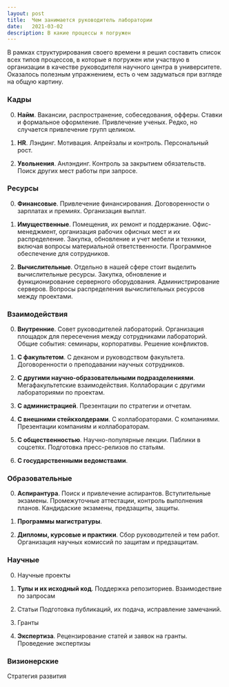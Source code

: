```yaml
---
layout: post
title:  Чем занимается руководитель лаборатории
date:   2021-03-02
description: В какие процессы я погружен
---
```


В рамках структурирования своего времени я решил составить список всех типов процессов, 
в которые я погружен или участвую в организации в качестве руководителя научного центра в университете.
Оказалось полезным упражнением, есть о чем задуматься при взгляде на общую картину.

### Кадры

0. **Найм**. Вакансии, распространение, собеседования, офферы.
Ставки и формальное оформление.
Привлечение ученых. Редко, но случается привлечение групп целиком.

0. **HR**. Лэндинг. Мотивация. Апрейзалы и контроль. Персональный рост. 

0. **Увольнения**. Анлэндинг. Контроль за закрытием обязательств. 
Поиск других мест работы при запросе.

### Ресурсы

0. **Финансовые**. Привлечение финансирования. Договоренности о зарплатах и премиях. Организация выплат.

0. **Имущественные**. Помещения, их ремонт и поддержание. 
Офис-менеджмент, организация рабочих офисных мест и их распределение. 
Закупка, обновление и учет мебели и техники, включая вопросы материальной ответственности.
Программное обеспечение для сотрудников.

0. **Вычислительные**. Отдельно в нашей сфере стоит выделить вычислительные ресурсы.
Закупка, обновление и функционирование серверного оборудования.
Администрирование серверов. Вопросы распределения вычислительных ресурсов между проектами.

### Взаимодействия

0. **Внутренние**. Совет руководителей лабораторий. 
Организация площадок для пересечения между сотрудниками лабораторий. 
Общие события: семинары, корпоративы.
Решение конфликтов.

0. **С факультетом**. 
С деканом и руководством факультета. 
Договоренности о преподавании научных сотрудников.

0. **С другими научно-образовательными подразделениями**. 
Мегафакультетские взаимодействия.
Коллаборации с другими лабораториями по проектам.

0. **С администрацией**.
Презентации по стратегии и отчетам.

0. **С внешними стейкхолдерами**. 
С коллабораторами. С компаниями. 
Презентации компаниям и коллабораторам.

0. **С общественностью**.
Научно-популярные лекции. 
Паблики в соцсетях.
Подготовка пресс-релизов по статьям.

0. **С государственными ведомствами**.

### Образовательные

0. **Аспирантура**.
Поиск и привлечение аспирантов. 
Вступительные экзамены.
Промежуточные аттестации, контроль выполнения планов.
Кандидаские экзамены, предзащиты, защиты.

0. **Программы магистратуры**.

0. **Дипломы, курсовые и практики**. 
Сбор руководителей и тем работ.
Организация научных комиссий по защитам и предзащитам.


### Научные

0. Научные проекты

0. **Тулы и их исходный код**.
Поддержка репозиториев. Взаимодествие по запросам 

0. Статьи
Подготовка публикаций, их подача, исправление замечаний.

0. Гранты

0. **Экспертиза**.
Рецензирование статей и заявок на гранты.
Проведение экспертизы

### Визионерские

Стратегия развития
